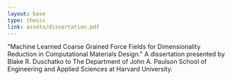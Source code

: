 ```yaml
---
layout: base
type: thesis
link: assets/dissertation.pdf
---
```


"Machine Learned Coarse Grained Force Fields for Dimensionality Reduction in Computational Materials Design." A dissertation presented by Blake R. Duschatko to The Department of John A. Paulson School of Engineering and Applied Sciences at Harvard University.
